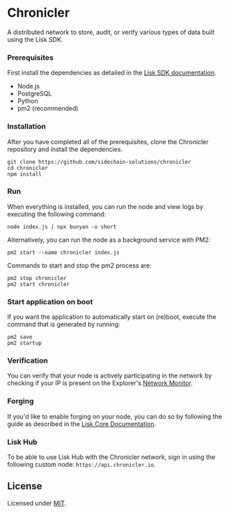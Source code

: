 # Chronicler

A distributed network to store, audit, or verify various types of data built using the Lisk SDK.

### Prerequisites

First install the dependencies as detailed in the [Lisk SDK documentation](https://lisk.io/documentation/lisk-sdk/setup).

- Node.js
- PostgreSQL
- Python
- pm2 (recommended)

### Installation

After you have completed all of the prerequisites, clone the Chronicler repository and install the dependencies.

```
git clone https://github.com/sidechain-solutions/chronicler
cd chronicler
npm install
```

### Run

When everything is installed, you can run the node and view logs by executing the following command:

```
node index.js | npx bunyan -o short
```

Alternatively, you can run the node as a background service with PM2:

```
pm2 start --name chronicler index.js
```

Commands to start and stop the pm2 process are:

```
pm2 stop chronicler
pm2 start chronicler
```

### Start application on boot

If you want the application to automatically start on (re)boot, execute the command that is generated by running:

```
pm2 save
pm2 startup
```

### Verification

You can verify that your node is actively participating in the network by checking if your IP is present on the Explorer's [Network Monitor](https://explorer.chronicler.cc/networkMonitor).

### Forging

If you'd like to enable forging on your node, you can do so by following the guide as described in the [Lisk Core Documentation](https://lisk.io/documentation/lisk-core/configuration.html#_forging).

### Lisk Hub

To be able to use Lisk Hub with the Chronicler network, sign in using the following custom node: `https://api.chronicler.io`.

## License

Licensed under [MIT](https://github.com/sidechain-solutions/chronicler/blob/master/LICENSE).

